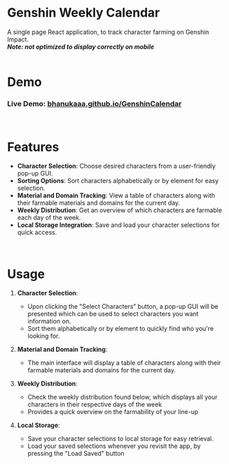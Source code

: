 # Genshin Weekly Calendar
A single page React application, to track character farming on Genshin Impact. <br/>
***Note: not optimized to display correctly on mobile***
<br/>
<br/>

# Demo
### Live Demo: [bhanukaaa.github.io/GenshinCalendar](https://bhanukaaa.github.io/GenshinCalendar)
<br/>

# Features

- **Character Selection**: Choose desired characters from a user-friendly pop-up GUI.
- **Sorting Options**: Sort characters alphabetically or by element for easy selection.
- **Material and Domain Tracking**: View a table of characters along with their farmable materials and domains for the current day.
- **Weekly Distribution**: Get an overview of which characters are farmable each day of the week.
- **Local Storage Integration**: Save and load your character selections for quick access.
<br/>

# Usage

1. **Character Selection**:
   - Upon clicking the "Select Characters" button, a pop-up GUI will be presented which can be used to select characters you want information on.
   - Sort them alphabetically or by element to quickly find who you're looking for.

2. **Material and Domain Tracking**:
   - The main interface will display a table of characters along with their farmable materials and domains for the current day.

3. **Weekly Distribution**:
   - Check the weekly distribution found below, which displays all your characters in their respective days of the week
   - Provides a quick overview on the farmability of your line-up

5. **Local Storage**:
   - Save your character selections to local storage for easy retrieval.
   - Load your saved selections whenever you revisit the app, by pressing the "Load Saved" button


